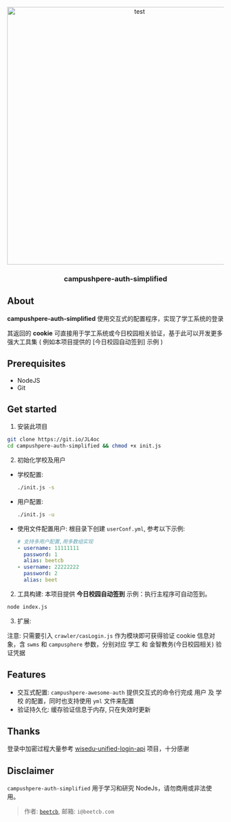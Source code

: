 <p align="center">
  <a href="https://github.com/beetcb/campushpere-auth-simplified">
    <img src="https://i.imgur.com/vxSM6Nm.gif" alt="test" width="600">
  </a>

  <h3 align="center">campushpere-auth-simplified</h3>
</p>


## About

**campushpere-auth-simplified** 使用交互式的配置程序，实现了学工系统的登录

其返回的 **cookie** 可直接用于学工系统或今日校园相关验证，基于此可以开发更多强大工具集 ( 例如本项目提供的 [今日校园自动签到] 示例 )

## Prerequisites

- NodeJS
- Git

## Get started

1. 安装此项目

```sh
git clone https://git.io/JL4oc
cd campushpere-auth-simplified && chmod +x init.js
```

2. 初始化学校及用户

- 学校配置:

  ```sh
  ./init.js -s
  ```

- 用户配置:

  ```sh
  ./init.js -u

  ```

- 使用文件配置用户: 根目录下创建 `userConf.yml`, 参考以下示例:

  ```yml
  # 支持多用户配置,用多数组实现
  - username: 11111111
    password: 1
    alias: beetcb
  - username: 22222222
    password: 2
    alias: beet
  ```

2. 工具构建:
   本项目提供 **今日校园自动签到** 示例：执行主程序可自动签到。

```sh
node index.js
```
3. 扩展:

注意: 只需要引入 `crawler/casLogin.js` 作为模块即可获得验证 cookie 信息对象，含 `swms` 和 `campusphere` 参数，分别对应 学工 和 金智教务(今日校园相关) 验证凭据
  

## Features

- 交互式配置: `campushpere-awesome-auth` 提供交互式的命令行完成 用户 及 学校 的配置，同时也支持使用 `yml` 文件来配置
- 验证持久化: 缓存验证信息于内存, 只在失效时更新

## Thanks

登录中加密过程大量参考 [wisedu-unified-login-api](https://github.com/ZimoLoveShuang/wisedu-unified-login-api) 项目，十分感谢

## Disclaimer

`campushpere-auth-simplified` 用于学习和研究 NodeJs，请勿商用或非法使用。

> 作者: [`beetcb`](https://www.beetcb.com), 邮箱: `i@beetcb.com`

